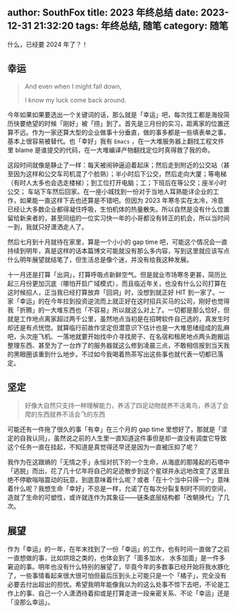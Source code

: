 author: SouthFox
title: 2023 年终总结
date: 2023-12-31 21:32:20
tags: 年终总结, 随笔
category: 随笔
---

什么，已经要 2024 年了？！

<!--more-->

## 幸运

> And even when I might fall down,
>
> I know my luck come back around.

今年如果如果要选出一个关键词的话，那么就是「幸运」吧，每次找工都是海投简历快要绝望的时候「刚好」被「捞」到了。首先是三月份的实习，距离家的位置还算不远。作为一家还算大型的企业做事十分垂直，做的事多都是一些填表单之事，基本上很容易被替代。也「幸好」我有 `Emacs` ，在一大堆服务器上翻找工程文件里 blame 是谁提交的代码，在一大堆编译产物翻找定位时真得救了我的命。

这段时间就像是静止了一样：每天被闹钟逼迫着起床；然后走到附近的公交站（甚至因为这样和公交车司机混了个脸熟）；半小时后下公交，然后走向大厦；等电梯（有时人太多也会选走楼梯）；到工位打开电脑；工；下班后在等公交；座半小时公交； 车站下车然后回家。在一座小城找到一份对于当地人耳熟能详企业的工作，如果能一直这样下去也还算是不错吧。但因为 2023 年寒冬实在太冷，冷意已经让大多数企业都得凝住呼吸，生怕机体的热量散失。所以自然是没有什么位置留给新来者的，甚至同组的一位实习快一年的小哥都没有转正的机会，所以当时间一到，我就只好潇洒走人了。

然后七月到十月就待在家里，算是一个小小的 gap time 吧，可能这个情况会一直持续到明年，真是这样的话本篇博文可能就没有那么多内容，写到这里就应该写点什么明年展望就结笔了，但生活总是像个迷，并没有给我这种发展。

十一月还是打算「出洞」，打算呼吸点新鲜空气。但是就业市场寒冬更甚，简历比起三月份更加沉底（哪怕开启广域模式），而且临近年关，也没有什么公司打算在这时候招人，正当我已经打算放弃「回洞」时，没想到就正好 HIT 到一家了。一家「幸运」的在今年拉到投资逆流而上就正好在这时招兵买马的公司，刚好也觉得我「折腾」的一大堆东西也「不容易」所以就这么对上了。一切都是那么恰好，但就是工作地点离家超过两千公里，虽然地点当初是在招聘软件自己选的，真发生时却还是有点恍惚。就算临行前故作坚定但潜意识下估计也是一大堆思绪组成的乱麻吧，头次座飞机、一落地就要开始找中介寻找房子、在名宿和租房地点两头跑搬运整理东西、甚至为了一台炸了的服务器就这么修到凌晨三点，不敢相信报到当天我的黑眼圈该重到什么地步。不过如今我喝着热茶写出这些事也就代表一切都已落定。



## 坚定

> 好像大自然只支持一种理解能力，养活了四足动物就养不活禽鸟，养活了会爬的东西就养不活会飞的东西

可能还有一件拖了很久的事「有幸」在三个月的 gap time  里想好了，那就是「坚定的自我认同」，虽然说之前的人生里一直知道这件事但是却一直没有调度它导致这个任务一直在挂起，不知道是真觉得还早还是因为一直被压抑了呢？

我作为在这跟熵的「无情之手」永恒对抗下的一个生命，从海底的那隆起的石塔中「逃脱」而出，花了几十亿年将自己的足迹散步到这个星球并永远地改变了这里且绝不停歇嗡嗡震动的玩意，到底意味着什么呢？或者「在十个当中只得一个」意味着什么呢？我想生命「幸好」不总是一样，允诺了在每次分裂复制时不同的空间，造就了生命的可塑性，或许就连作为其象征——链条底层结构都「改朝换代」了几次。



## 展望

作为「幸运」的一年，在年末找到了一份「幸运」的工作，也有时间一直做了之前一直想做的事，比如烘焙之类的，也体会到了「面多加水， 水多加面」是一件多窘迫的事。明年也没有什么特别的展望了，毕竟今年的多数事已经开始将我水豚化了，一些事情看起来很大很可怕但最后压到头上可能只是一个「橘子」，完全没有必要去付出超出的担忧。希望我明年能像我以为的这么处事不惊下去吧，不论是工作上的事、自己一个人潇洒待着抑或是打算走进一段亲密关系、不论「幸运」还是「没那么幸运」。
